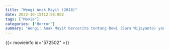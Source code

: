 ```yaml
---
title: "Wengi Anak Mayit (2018)"
date: 2023-10-15T12:58:00Z
tags: ["Movie"]
categories: ["Horror"]
summary: "Wengi: Anak Mayit bercerita tentang Dewi (Sara Wijayanto) yang memutuskan untuk pindah ke rumah warisan orang tuanya, namun suaminya (Demian Aditya) tidak sepenuhnya yakin dengan keputusan tersebut. Pada akhirnya Dewi pindah ke..."
---
```



  <mux-player stream-type="on-demand"
  src="https://kp3d-my.sharepoint.com/personal/ryoo_kp3d_onmicrosoft_com/_layouts/15/download.aspx?share=EbR80UUtUg1AhBWJgtW286kB2j3HKb_GpaNonoX2jb4Zng" prefer-playback="mse" controls>
 
  </mux-player>
  

{{< movieinfo id="572502" >}}

  <script src="https://cdn.jsdelivr.net/npm/@mux/mux-player"></script>
  
   <script type="application/ld+json">
 {
  "@context": "https://schema.org/",
  "@type": "VideoObject",
  "name": "Wengi Anak Mayit (2018)",
  "contentUrl": "https://stream.mux.com/YOGAHuT1bD02Lb5XOuG1vNeciRbRiXXgNTITx01YwyL2s.m3u8",
  "thumbnailUrl": "https://www.themoviedb.org/t/p/original/6oIvr1AYO0xU7KeEE6017ypmgNq.jpg?width=314&fit_mode=preserve&time=25",
  "uploadDate": "2023-10-15T12:55:06Z",
}

</script>